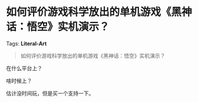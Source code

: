 # 如何评价游戏科学放出的单机游戏《黑神话：悟空》实机演示？

Tags: **Literal-Art**

> 如何评价游戏科学放出的单机游戏《黑神话：悟空》实机演示？

在什么平台上？

啥时候上？

估计没时间玩，但是买一个支持一下。



